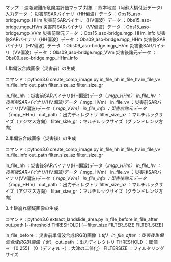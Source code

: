 
マップ      ：速報避難所危険度評価マップ
対象        ：熊本地震（阿蘇大橋付近データ）
入力データ  ：
    災害前SARバイナリ（HH偏波）データ   ：Obs15_aso-bridge.mgp_HHm
    災害前SARバイナリ（HV偏波）データ   ：Obs15_aso-bridge.mgp_HVm
    災害前SARバイナリ（VV偏波）データ   ：Obs15_aso-bridge.mgp_VVm
    災害前諸元データ                    ：Obs15_aso-bridge.mgp_HHm_info
    災害後SARバイナリ（HH偏波）データ   ：Obs09_aso-bridge.mgp_HHm
    災害後SARバイナリ（HV偏波）データ   ：Obs09_aso-bridge.mgp_HVm
    災害後SARバイナリ（VV偏波）データ   ：Obs09_aso-bridge.mgp_VVm
    災害後諸元データ                    ：Obs09_aso-bridge.mgp_HHm_info
    

1.単偏波合成画像（災害前）の生成

コマンド：python3.6 create_comp_image.py in_file_hh in_file_hv in_file_vv in_file_info out_path filter_size_az filter_size_gr

in_file_hh	        ：災害前SARバイナリ(HH偏波)データ（*.mgp_HHm）
in_file_hv	        ：災害前SARバイナリ(HV偏波)データ（*.mgp_HVm）
in_file_vv	        ：災害前SARバイナリ(VV偏波)データ（*.mgp_VVm）
in_file_info	    ：災害前諸元データ（*.mgp_HHm）
out_path	        ：出力ディレクトリ
filter_size_az	    ：マルチルックサイズ（アジマス方向）
filter_size_gr	    ：マルチルックサイズ（グランドレンジ方向）


2.単偏波合成画像（災害後）の生成

コマンド：python3.6 create_comp_image.py in_file_hh in_file_hv in_file_vv in_file_info out_path filter_size_az filter_size_gr

in_file_hh	        ：災害後SARバイナリ(HH偏波)データ（*.mgp_HHm）
in_file_hv	        ：災害後SARバイナリ(HV偏波)データ（*.mgp_HVm）
in_file_vv	        ：災害後SARバイナリ(VV偏波)データ（*.mgp_VVm）
in_file_info	    ：災害後諸元データ（*.mgp_HHm）
out_path	        ：出力ディレクトリ
filter_size_az	    ：マルチルックサイズ（アジマス方向）
filter_size_gr	    ：マルチルックサイズ（グランドレンジ方向）


3.土砂崩れ領域画像の生成

コマンド：python3.6 extract_landslide_area.py in_file_before in_file_after out_path [--threshold THRESHOLD] [--filter_size FILTER_SIZE FILTER_SIZE]

in_file_before		：災害前単偏波合成(RGB)画像（*.tif）
in_file_after		：災害後単偏波合成(RGB)画像（*.tif）
out_path	        ：出力ディレクトリ
THRESHOLD	        ：閾値　⇒　[0 255] （0（デフォルト）：大津の二値化）
FILTERSIZE	        ：フィルタリングサイズ

 